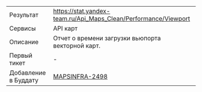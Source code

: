 | | |
|:------------- |:-------------|
| Результат | https://stat.yandex-team.ru/Api_Maps_Clean/Performance/Viewport |
| Сервисы | API карт |
| Описание | Отчет о времени загрузки вьюпорта векторной карт. |
| Первый тикет | - |
| Добавление в Буддату | [MAPSINFRA-2498](https://st.yandex-team.ru/MAPSINFRA-2498) |
